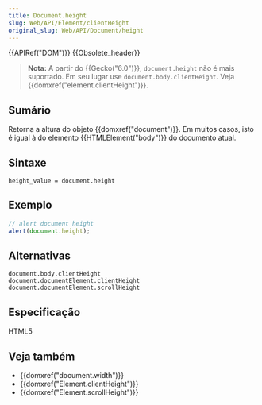 ```yaml
---
title: Document.height
slug: Web/API/Element/clientHeight
original_slug: Web/API/Document/height
---
```

{{APIRef("DOM")}} {{Obsolete_header}}

> **Nota:** A partir do {{Gecko("6.0")}}, `document.height` não é mais suportado. Em seu lugar use `document.body.clientHeight`. Veja {{domxref("element.clientHeight")}}.

## Sumário

Retorna a altura do objeto {{domxref("document")}}. Em muitos casos, isto é igual à do elemento {{HTMLElement("body")}} do documento atual.

## Sintaxe

```
height_value = document.height
```

## Exemplo

```js
// alert document height
alert(document.height);
```

## Alternativas

```
document.body.clientHeight
document.documentElement.clientHeight
document.documentElement.scrollHeight
```

## Especificação

HTML5

## Veja também

- {{domxref("document.width")}}
- {{domxref("Element.clientHeight")}}
- {{domxref("Element.scrollHeight")}}
